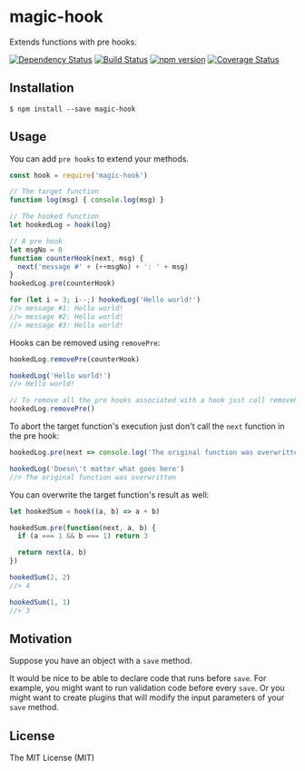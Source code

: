 # magic-hook

Extends functions with pre hooks.

[![Dependency Status](https://david-dm.org/zkochan/magic-hook/status.svg?style=flat)](https://david-dm.org/zkochan/magic-hook)
[![Build Status](https://travis-ci.org/zkochan/magic-hook.svg?branch=master)](https://travis-ci.org/zkochan/magic-hook)
[![npm version](https://badge.fury.io/js/magic-hook.svg)](http://badge.fury.io/js/magic-hook)
[![Coverage Status](https://coveralls.io/repos/github/zkochan/magic-hook/badge.svg?branch=master)](https://coveralls.io/github/zkochan/magic-hook?branch=master)


## Installation

```
$ npm install --save magic-hook
```


## Usage

You can add `pre hooks` to extend your methods.

```js
const hook = require('magic-hook')

// The target function
function log(msg) { console.log(msg) }

// The hooked function
let hookedLog = hook(log)

// A pre hook
let msgNo = 0
function counterHook(next, msg) {
  next('message #' + (++msgNo) + ': ' + msg)
}
hookedLog.pre(counterHook)

for (let i = 3; i--;) hookedLog('Hello world!')
//> message #1: Hello world!
//> message #2: Hello world!
//> message #3: Hello world!
```

Hooks can be removed using `removePre`:

```js
hookedLog.removePre(counterHook)

hookedLog('Hello world!')
//> Hello world!

// To remove all the pre hooks associated with a hook just call removePre with no arguments:
hookedLog.removePre()
```

To abort the target function's execution just don't call the `next` function in the pre hook:

```js
hookedLog.pre(next => console.log('The original function was overwritten'))

hookedLog('Doesn\'t matter what goes here')
//> The original function was overwritten
```

You can overwrite the target function's result as well:

```js
let hookedSum = hook((a, b) => a + b)

hookedSum.pre(function(next, a, b) {
  if (a === 1 && b === 1) return 3

  return next(a, b)
})

hookedSum(2, 2)
//> 4

hookedSum(1, 1)
//> 3
```


## Motivation

Suppose you have an object with a `save` method.

It would be nice to be able to declare code that runs before `save`.
For example, you might want to run validation code before every `save`.
Or you might want to create plugins that will modify the input parameters of
your `save` method.


## License

The MIT License (MIT)
